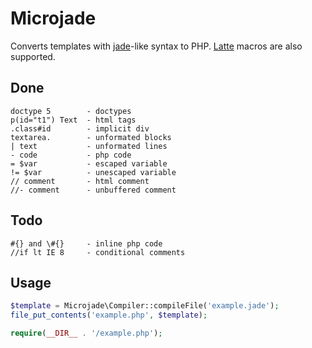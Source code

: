 # Microjade

Converts templates with [jade][]-like syntax to PHP.
[Latte][] macros are also supported.

[jade]: https://github.com/visionmedia/jade
[latte]: http://doc.nette.org/en/default-macros

## Done

    doctype 5        - doctypes
    p(id="t1") Text  - html tags
    .class#id        - implicit div
    textarea.        - unformated blocks
    | text           - unformated lines
    - code           - php code
    = $var           - escaped variable
    != $var          - unescaped variable
    // comment       - html comment
    //- comment      - unbuffered comment

## Todo

    #{} and \#{}     - inline php code
    //if lt IE 8     - conditional comments

## Usage

```php
$template = Microjade\Compiler::compileFile('example.jade');
file_put_contents('example.php', $template);

require(__DIR__ . '/example.php');
```
